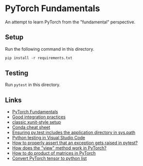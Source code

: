 # PyTorch Fundamentals

An attempt to learn PyTorch from the "fundamental" perspective.

## Setup

Run the following command in this directory.

```ps
pip install -r requirements.txt
```

## Testing

Run `pytest` in this directory.

## Links

- [PyTorch Fundamentals](https://towardsdatascience.com/pytorch-fundamentals-50af6121d4a3)
- [Good integration practices](https://docs.pytest.org/en/latest/goodpractices.html)
- [classic xunit-style setup](https://docs.pytest.org/en/latest/xunit_setup.html)
- [Conda cheat sheet](https://docs.conda.io/projects/conda/en/4.6.0/_downloads/52a95608c49671267e40c689e0bc00ca/conda-cheatsheet.pdf)
- [Ensuring py.test includes the application directory in sys.path](https://stackoverflow.com/a/20972950)
- [Python testing in Visual Studio Code](https://code.visualstudio.com/docs/python/testing)
- [How to properly assert that an exception gets raised in pytest?](https://stackoverflow.com/a/29855337)
- [How does the "view" method work in PyTorch?](https://stackoverflow.com/a/48650355)
- [How to do product of matrices in PyTorch](https://stackoverflow.com/a/44525687)
- [Convert PyTorch tensor to python list](https://stackoverflow.com/a/53903817)
